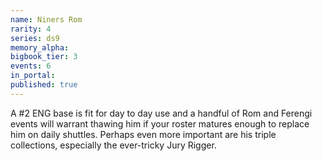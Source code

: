 ```yaml
---
name: Niners Rom
rarity: 4
series: ds9
memory_alpha:
bigbook_tier: 3
events: 6
in_portal:
published: true
---
```


A #2 ENG base is fit for day to day use and a handful of Rom and Ferengi events will warrant thawing him if your roster matures enough to replace him on daily shuttles. Perhaps even more important are his triple collections, especially the ever-tricky Jury Rigger.
